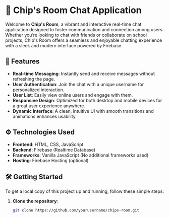 # 🌟 Chip's Room Chat Application

Welcome to **Chip's Room**, a vibrant and interactive real-time chat application designed to foster communication and connection among users. Whether you’re looking to chat with friends or collaborate on school projects, Chip's Room offers a seamless and enjoyable chatting experience with a sleek and modern interface powered by Firebase.

## 🚀 Features

- **Real-time Messaging**: Instantly send and receive messages without refreshing the page.
- **User Authentication**: Join the chat with a unique username for personalized interaction.
- **User List**: Easily view online users and engage with them.
- **Responsive Design**: Optimized for both desktop and mobile devices for a great user experience anywhere.
- **Dynamic Interface**: A clean, intuitive UI with smooth transitions and animations enhances usability.

## ⚙️ Technologies Used

- **Frontend**: HTML, CSS, JavaScript
- **Backend**: Firebase (Realtime Database)
- **Frameworks**: Vanilla JavaScript (No additional frameworks used)
- **Hosting**: Firebase Hosting (optional)

## 🛠️ Getting Started

To get a local copy of this project up and running, follow these simple steps:

1. **Clone the repository**:
   ```bash
   git clone https://github.com/yourusername/chips-room.git
